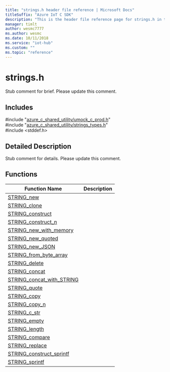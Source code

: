 ```yaml
---                             
title: "strings.h header file reference | Microsoft Docs" 
titleSuffix: "Azure IoT C SDK"            
description: "This is the header file reference page for strings.h in the Azure IoT C SDK. This SDK is used with the Azure IoT Hub and Azure IoT Hub Device Provisioning Service"            
manager: timlt                 
author: wesmc7777              
ms.author: wesmc               
ms.date: 10/11/2018                    
ms.service: "iot-hub"             
ms.custom: ""                
ms.topic: "reference"        
---                            
```


# strings.h 

Stub comment for brief. Please update this comment.

## Includes

\#include "[azure_c_shared_utility/umock_c_prod.h](umock-c-prod-h.md)"  
\#include "[azure_c_shared_utility/strings_types.h](strings-types-h.md)"  
\#include <stddef.h>  

## Detailed Description

Stub comment for details. Please update this comment.

## Functions

Function Name                  | Description                                
--------------------------------|---------------------------------------------
[STRING_new](./strings-h/string-new.md)            | 
[STRING_clone](./strings-h/string-clone.md)            | 
[STRING_construct](./strings-h/string-construct.md)            | 
[STRING_construct_n](./strings-h/string-construct-n.md)            | 
[STRING_new_with_memory](./strings-h/string-new-with-memory.md)            | 
[STRING_new_quoted](./strings-h/string-new-quoted.md)            | 
[STRING_new_JSON](./strings-h/string-new-json.md)            | 
[STRING_from_byte_array](./strings-h/string-from-byte-array.md)            | 
[STRING_delete](./strings-h/string-delete.md)            | 
[STRING_concat](./strings-h/string-concat.md)            | 
[STRING_concat_with_STRING](./strings-h/string-concat-with-string.md)            | 
[STRING_quote](./strings-h/string-quote.md)            | 
[STRING_copy](./strings-h/string-copy.md)            | 
[STRING_copy_n](./strings-h/string-copy-n.md)            | 
[STRING_c_str](./strings-h/string-c-str.md)            | 
[STRING_empty](./strings-h/string-empty.md)            | 
[STRING_length](./strings-h/string-length.md)            | 
[STRING_compare](./strings-h/string-compare.md)            | 
[STRING_replace](./strings-h/string-replace.md)            | 
[STRING_construct_sprintf](./strings-h/string-construct-sprintf.md)            | 
[STRING_sprintf](./strings-h/string-sprintf.md)            | 

